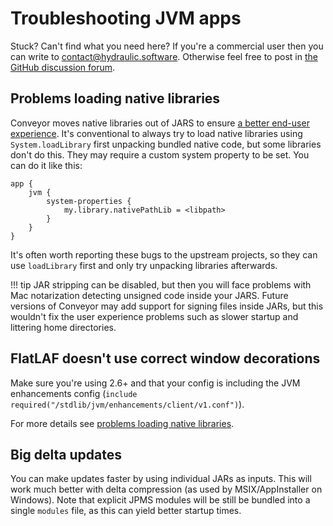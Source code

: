 # Troubleshooting JVM apps

Stuck? Can't find what you need here? If you're a commercial user then you can write to [contact@hydraulic.software](mailto:contact@hydraulic.software). Otherwise feel free to post in [the GitHub discussion forum](https://github.com/hydraulic-software/conveyor/discussions).

## Problems loading native libraries

Conveyor moves native libraries out of JARS to ensure [a better end-user experience](../configs/jvm.md#jar-stripping). It's conventional to always try to load native libraries using `System.loadLibrary` first unpacking bundled native code, but some libraries don't do this. They may require a custom system property to be set. You can do it like this:

```
app {
    jvm {
        system-properties {
            my.library.nativePathLib = <libpath>
        }
    }
}
```

It's often worth reporting these bugs to the upstream projects, so they can use `loadLibrary` first and only try unpacking libraries afterwards.

!!! tip
    JAR stripping can be disabled, but then you will face problems with Mac notarization detecting unsigned code inside your JARS. Future
    versions of Conveyor may add support for signing files inside JARs, but this wouldn't fix the user experience problems such as slower
    startup and littering home directories.

## FlatLAF doesn't use correct window decorations

Make sure you're using 2.6+ and that your config is including the JVM enhancements config (`include required("/stdlib/jvm/enhancements/client/v1.conf")`).

For more details see [problems loading native libraries](#problems-loading-native-libraries).

## Big delta updates

You can make updates faster by using individual JARs as inputs. This will work much better with delta compression (as used by MSIX/AppInstaller on Windows). Note that explicit JPMS modules will be still be bundled into a single `modules` file, as this can yield better startup times.
